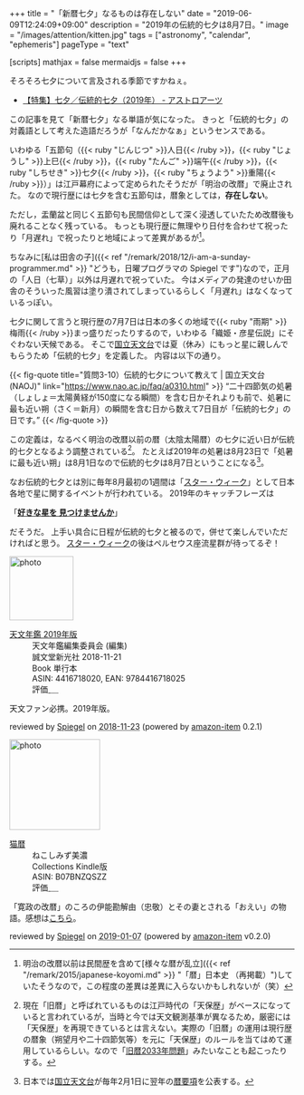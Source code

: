 +++
title = "「新暦七夕」なるものは存在しない"
date =  "2019-06-09T12:24:09+09:00"
description = "2019年の伝統的七夕は8月7日。"
image = "/images/attention/kitten.jpg"
tags = ["astronomy", "calendar", "ephemeris"]
pageType = "text"

[scripts]
  mathjax = false
  mermaidjs = false
+++

そろそろ七夕について言及される季節ですかねぇ。

- [【特集】七夕／伝統的七夕（2019年） - アストロアーツ](http://www.astroarts.co.jp/special/2019tanabata/index-j.shtml)

この記事を見て「新暦七夕」なる単語が気になった。
きっと「伝統的七夕」の対義語として考えた造語だろうが「なんだかなぁ」というセンスである。

いわゆる「五節句（{{< ruby "じんじつ" >}}人日{{< /ruby >}}，{{< ruby "じょうし" >}}上巳{{< /ruby >}}，{{< ruby "たんご" >}}端午{{< /ruby >}}，{{< ruby "しちせき" >}}七夕{{< /ruby >}}，{{< ruby "ちょうよう" >}}重陽{{< /ruby >}}）」は江戸幕府によって定められたそうだが「明治の改暦」で廃止された。
なので現行歴には七夕を含む五節句は，暦象としては，**存在しない**。

ただし，盂蘭盆と同じく五節句も民間信仰として深く浸透していたため改暦後も廃れることなく残っている。
もっとも現行歴に無理やり日付を合わせて祝ったり「月遅れ」で祝ったりと地域によって差異があるが[^ep1]。

ちなみに[私は田舎の子]({{< ref "/remark/2018/12/i-am-a-sunday-programmer.md" >}} "どうも，日曜プログラマの Spiegel です")なので，正月の「人日（七草）」以外は月遅れで祝っていた。
今はメディアの発達のせいか田舎のそういった風習は塗り潰されてしまっているらしく「月遅れ」はなくなっているっぽい。

[^ep1]: 明治の改暦以前は民間歴を含めて[様々な暦が乱立]({{< ref "/remark/2015/japanese-koyomi.md" >}} "「暦」日本史 （再掲載）")していたそうなので，この程度の差異は差異に入らないかもしれないが（笑）

七夕に関して言うと現行歴の7月7日は日本の多くの地域で{{< ruby "雨期" >}}梅雨{{< /ruby >}}まっ盛りだったりするので，いわゆる「織姫・彦星伝説」にそぐわない天候である。
そこで[国立天文台]では夏（休み）にもっと星に親しんでもらうため「伝統的七夕」を定義した。
内容は以下の通り。

{{< fig-quote title="質問3-10）伝統的七夕について教えて | 国立天文台(NAOJ)" link="https://www.nao.ac.jp/faq/a0310.html" >}}
<q>二十四節気の処暑（しょしょ＝太陽黄経が150度になる瞬間）を含む日かそれよりも前で、処暑に最も近い朔（さく＝新月）の瞬間を含む日から数えて7日目が「伝統的七夕」の日です。</q>
{{< /fig-quote >}}

この定義は，なるべく明治の改暦以前の暦（太陰太陽暦）の七夕に近い日が伝統的七夕となるよう調整されている[^oc1]。
たとえば2019年の処暑は8月23日で「処暑に最も近い朔」は8月1日なので伝統的七夕は8月7日ということになる[^ep2]。

[^oc1]: 現在「旧暦」と呼ばれているものは江戸時代の「天保歴」がベースになっていると言われているが，当時と今では天文観測基準が異なるため，厳密には「天保歴」を再現できているとは言えない。実際の「旧暦」の運用は現行歴の暦象（朔望月や二十四節気等）を元に「天保歴」のルールを当てはめて運用しているらしい。なので「[旧暦2033年問題](https://eco.mtk.nao.ac.jp/koyomi/topics/html/topics2014.html "旧暦2033年問題について - 国立天文台暦計算室")」みたいなことも起こったりする。
[^ep2]: 日本では[国立天文台]が毎年2月1日に翌年の[暦要項](http://eco.mtk.nao.ac.jp/koyomi/yoko/ "暦要項 - 国立天文台暦計算室")を公表する。

なお伝統的七夕とは別に毎年8月最初の1週間は「[スター・ウィーク]」として日本各地で星に関するイベントが行われている。
2019年のキャッチフレーズは

「**[好きな星を 見つけませんか](http://sw2016.sblo.jp/article/185854916.html "2019年 キャッチコピー決定: STARWEEK 2016-2019")**」

だそうだ。
上手い具合に日程が伝統的七夕と被るので，併せて楽しんでいただければと思う。
[スター・ウィーク]の後はペルセウス座流星群が待ってるぞ！

[国立天文台]: https://www.nao.ac.jp/ "国立天文台(NAOJ)"
[スター・ウィーク]: http://www.starweek.jp/ "STARWEEK"

<div class="hreview">
  <div class="photo"><a class="item url" href="https://www.amazon.co.jp/%E5%A4%A9%E6%96%87%E5%B9%B4%E9%91%91-2019%E5%B9%B4%E7%89%88-%E5%A4%A9%E6%96%87%E5%B9%B4%E9%91%91%E7%B7%A8%E9%9B%86%E5%A7%94%E5%93%A1%E4%BC%9A/dp/4416718020?SubscriptionId=AKIAJYVUJ3DMTLAECTHA&tag=baldandersinf-22&linkCode=xm2&camp=2025&creative=165953&creativeASIN=4416718020"><img src="https://images-fe.ssl-images-amazon.com/images/I/41qe16Zl-7L._SL160_.jpg" width="113" alt="photo"></a></div>
  <dl class="fn">
    <dt><a href="https://www.amazon.co.jp/%E5%A4%A9%E6%96%87%E5%B9%B4%E9%91%91-2019%E5%B9%B4%E7%89%88-%E5%A4%A9%E6%96%87%E5%B9%B4%E9%91%91%E7%B7%A8%E9%9B%86%E5%A7%94%E5%93%A1%E4%BC%9A/dp/4416718020?SubscriptionId=AKIAJYVUJ3DMTLAECTHA&tag=baldandersinf-22&linkCode=xm2&camp=2025&creative=165953&creativeASIN=4416718020">天文年鑑 2019年版</a></dt>
	<dd>天文年鑑編集委員会 (編集)</dd>
    <dd>誠文堂新光社 2018-11-21</dd>
    <dd>Book 単行本</dd>
    <dd>ASIN: 4416718020, EAN: 9784416718025</dd>
    <dd>評価<abbr class="rating fa-sm" title="5">&nbsp;<i class="fas fa-star"></i>&nbsp;<i class="fas fa-star"></i>&nbsp;<i class="fas fa-star"></i>&nbsp;<i class="fas fa-star"></i>&nbsp;<i class="fas fa-star"></i></abbr></dd>
  </dl>
  <p class="description">天文ファン必携。2019年版。</p>
  <p class="powered-by" >reviewed by <a href='#maker' class='reviewer'>Spiegel</a> on <abbr class="dtreviewed" title="2018-11-23">2018-11-23</abbr> (powered by <a href="https://github.com/spiegel-im-spiegel/amazon-item" >amazon-item</a> 0.2.1)</p>
</div>

<div class="hreview">
  <div class="photo"><a class="item url" href="https://www.amazon.co.jp/%E7%8C%AB%E6%9A%A6/dp/B07BNZQSZZ?SubscriptionId=AKIAJYVUJ3DMTLAECTHA&tag=baldandersinf-22&linkCode=xm2&camp=2025&creative=165953&creativeASIN=B07BNZQSZZ"><img src="https://images-fe.ssl-images-amazon.com/images/I/61fCTlgexuL._SL160_.jpg" width="160" alt="photo"></a></div>
  <dl class="fn">
    <dt><a href="https://www.amazon.co.jp/%E7%8C%AB%E6%9A%A6/dp/B07BNZQSZZ?SubscriptionId=AKIAJYVUJ3DMTLAECTHA&tag=baldandersinf-22&linkCode=xm2&camp=2025&creative=165953&creativeASIN=B07BNZQSZZ">猫暦</a></dt>
	<dd>ねこしみず美濃</dd>
    <dd></dd>
    <dd>Collections Kindle版</dd>
    <dd>ASIN: B07BNZQSZZ</dd>
    <dd>評価<abbr class="rating fa-sm" title="5">&nbsp;<i class="fas fa-star"></i>&nbsp;<i class="fas fa-star"></i>&nbsp;<i class="fas fa-star"></i>&nbsp;<i class="fas fa-star"></i>&nbsp;<i class="fas fa-star"></i></abbr></dd>
  </dl>
  <p class="description">「寛政の改暦」のころの伊能勘解由（忠敬）とその妻とされる「おえい」の物語。感想は<a href="https://text.baldanders.info/remark/2016/05/nekoyomi/">こちら</a>。</p>
  <p class="powered-by" >reviewed by <a href='#maker' class='reviewer'>Spiegel</a> on <abbr class="dtreviewed" title="2019-01-07">2019-01-07</abbr> (powered by <a href="https://github.com/spiegel-im-spiegel/amazon-item" >amazon-item</a> v0.2.0)</p>
</div>
